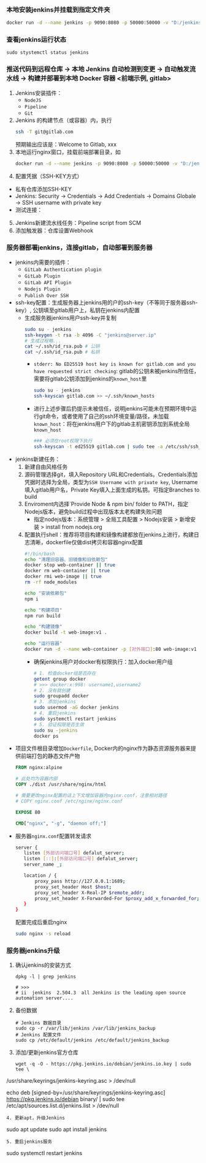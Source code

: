 ### 本地安装jenkins并挂载到指定文件夹
```bash
docker run -d --name jenkins -p 9090:8080 -p 50000:50000 -v "D:/jenkins:/var/jenkins_home" --restart=on-failure jenkins/jenkins:lts-jdk21
```

### 查看jenkins运行状态
```
sudo stystemctl status jenkins
```

### 推送代码到远程仓库 → 本地 Jenkins 自动检测到变更 → 自动触发流水线 → 构建并部署到本地 Docker 容器 <前端示例, gitlab>
1. Jenkins安装插件：
   - `NodeJS`
   - `Pipeline`
   - `Git`
2. Jenkins 的构建节点（或容器）内，执行
   ```bash
   ssh -T git@gitlab.com
   ```
   预期输出应该是：Welcome to Gitlab, xxx
3. 本地运行nginx窗口，挂载前端部署目录，如
   ```bash
   docker run -d --name jenkins -p 9090:8080 -p 50000:50000 -v "D:/jenkins:/var/jenkins_home" -v "D:/jenkins/.ssh/known_hosts" --restart=on-failure jenkins/jenkins:lts-jdk21
   ```
4. 配置凭据（SSH-KEY方式）
  - 私有仓库添加SSH-KEY
  - Jenkins: Security → Credentials → Add Credentials → Domains Globale → SSH username with private key
  - 测试连接：

5. Jenkins新建流水线任务：Pipeline script from SCM
6. 添加触发器：仓库设置Webhook 

### 服务器部署jenkins，连接gitlab，自动部署到服务器
- jenkins内需要的插件：
   - `GitLab Authentication plugin`
   - `GitLab Plugin`
   - `GitLab API Plugin`
   - `Nodejs Plugin`
   - `Publish Over SSH`
- ssh-key配置：生成服务器上jenkins用的户的ssh-key（不等同于服务器ssh-key）, 公钥填至gitlab用户上，私钥在jenkins内配置
   - 生成服务器jenkins用户ssh-key并复制
     ```bash
     sudo su - jenkins
     ssh-keygen -t rsa -b 4096 -C "jenkins@server.ip"
     # 生成过程略...
     cat ~/.ssh/id_rsa.pub # 公钥
     cat ~/.ssh/id_rsa.pub # 私钥
     ```
      - `stderr: No ED25519 host key is known for gitlab.com and you have requested strict checking`: gitlab的公钥未被jenkins所信任，需要将gitlab公钥添加到jenkins的`known_host`里
         ```bash
         sudo su - jenkins
         ssh-keyscan gitlab.com >> ~/.ssh/known_hosts
         ```
      - 进行上述步骤后扔提示未被信任，说明jenkins可能未在预期环境中运行git命令，或者使用了自己的ssh环境变量/路径，未加载`known_host`：将在jenkins用户下的gitlab主机密钥添加到系统全局`known_host`
         ```bash
         ### 必须在root权限下执行
         ssh-keyscan -t ed25519 gitlab.com | sudo tee -a /etc/ssh/ssh_known_hosts
         ```
- jenkins新建任务：
   1. 新建自由风格任务
   2. 源码管理选择git，填入Repository URL和Credentials。Credentials添加凭据时选择为全局，类型为`SSH Username with private key`, Username填入gitlab用户名，Private Key填入上面生成的私钥。可指定Branches to build
   3. Enviroment内选择`Provide Node & npm bin/ folder to PATH，指定Nodejs版本，避免build过程中出现版本太老构建失败问题
      - 指定nodejs版本：系统管理 > 全局工具配置 > Nodejs安装 > 新增安装 > install from nodejs.org
   4. 配置执行shell：推荐将项目构建和镜像构建都放在jenkins上进行，构建日志清晰，dockerfile仅做dist拷贝和容器nginx配置
      ```bash
      #!/bin/bash
      echo "清理旧容器、旧镜像和旧依赖包"
      docker stop web-container || true
      docker rm web-container || true
      docker rmi web-image || true
      rm -rf node_modules

      echo "安装依赖包"
      npm i

      echo "构建项目"
      npm run build

      echo "构建镜像"
      docker build -t web-image:v1 .

      echo "运行容器"
      docker run -d --name web-container -p [对外端口]:80 web-image:v1  # 不指定版本时解析为web-image:latest
      ```
      - 确保jenkins用户对docker有权限执行：加入docker用户组
         ```bash
         # 1. 检查docker组是否存在
         getent group docker
         # >>> docker:x:998: username1,username2
         # 2. 没有就创建
         sudo groupadd docker
         # 3. 添加jenkins
         sudo usermod -aG docker jenkins
         # 4. 重启jenkins
         sudo systemctl restart jenkins
         # 5. 验证权限是否生效
         sudo su -jenkins
         docker ps
         ```
- 项目文件根目录增加`Dockerfile`, Docker内的nginx作为静态资源服务器来提供前端打包的静态文件产物
  ```Dockerfile
  FROM nginx:alpine

  # 此处均为容器内部
  COPY ./dist /usr/share/nginx/html

  # 需要更改nginx配置的话上下文增加容器内nginx.conf，注意相对路径
  # COPY nginx.conf /etc/nginx/nginx.conf

  EXPOSE 80

  CMD["nginx", "-g", "daemon off;"]
  ```
- 服务器`nginx.conf`配置转发请求
   ```bash
   server {
      listen [外部访问端口号] defalut_server;
      listen [::]:[外部访问端口号] defalut_server;
      server_name _;

      location / {
          proxy_pass http://127.0.0.1:1689;
          proxy_set_header Host $host;
          proxy_set_header X-Real-IP $remote_addr;
          proxy_set_header X-Forwarded-For $proxy_add_x_forwarded_for;
      }
   }
   ```
   配置完成后重启nginx
   ```bash
   sudo nginx -s reload
   ```

### 服务器jenkins升级 
1. 确认jenkins的安装方式
   ```
   dpkg -l | grep jenkins

   # >>>
   # ii  jenkins  2.504.3  all Jenkins is the leading open source automation server....
   
   ```
2. 备份数据
   ```
   # Jenkins 数据目录
   sudo cp -r /var/lib/jenkins /var/lib/jenkins_backup
   # Jenkins 配置文件
   sudo cp /etc/default/jenkins /etc/default/jenkins_backup
   ```
3. 添加/更新jenkins官方仓库
   ```
   wget -q -O - https://pkg.jenkins.io/debian/jenkins.io.key | sudo tee \
  /usr/share/keyrings/jenkins-keyring.asc > /dev/null

  echo deb [signed-by=/usr/share/keyrings/jenkins-keyring.asc] \
  https://pkg.jenkins.io/debian binary/ | sudo tee \
  /etc/apt/sources.list.d/jenkins.list > /dev/null
   ```
4. 更新apt，升级Jenkins
   ```
   sudo apt update
   sudo apt install jenkins
   ```
5. 重启jenkins服务
   ```
   sudo systemctl restart jenkins
   ```

